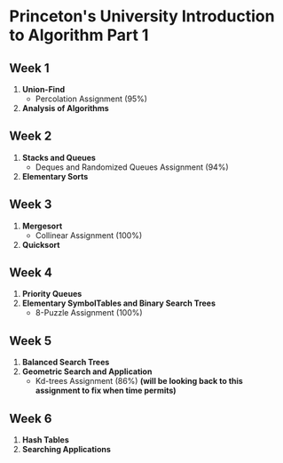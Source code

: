 # Princeton's University Introduction to Algorithm Part 1

## Week 1

1. **Union-Find**
    - Percolation Assignment (95%)
2. **Analysis of Algorithms**

## Week 2

1. **Stacks and Queues**
    - Deques and Randomized Queues Assignment (94%)
2. **Elementary Sorts**

## Week 3

1. **Mergesort**
    - Collinear Assignment (100%)
2. **Quicksort**

## Week 4

1. **Priority Queues**
2. **Elementary SymbolTables and Binary Search Trees**
   - 8-Puzzle Assignment (100%)

## Week 5

1. **Balanced Search Trees**
2. **Geometric Search and Application**
   - Kd-trees Assignment (86%) **(will be looking back to this assignment to fix when time permits)**

## Week 6

1. **Hash Tables**
2. **Searching Applications**